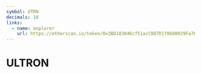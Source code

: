 ```yaml
---
symbol: UTRN
decimals: 18
links:
  - name: explorer
    url: https://etherscan.io/token/0x3BD183046cf51acC807D1f0680029Fa764f17BEE
---
```


# ULTRON
